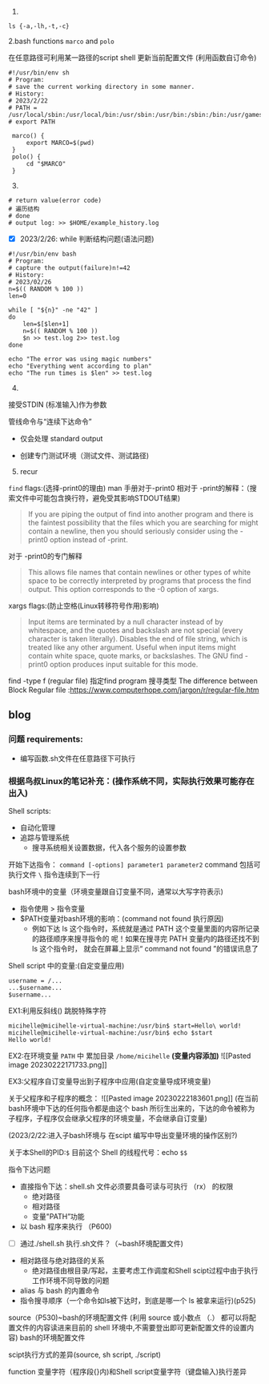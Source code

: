 1.
``` shell
ls {-a,-lh,-t,-c}
```

2.bash functions `marco` and `polo`

在任意路径可利用某一路径的script shell 更新当前配置文件
(利用函数自订命令)

``` SHELL
#!/usr/bin/env sh
# Program:
# save the current working directory in some manner.
# History:
# 2023/2/22
# PATH = /usr/local/sbin:/usr/local/bin:/usr/sbin:/usr/bin:/sbin:/bin:/usr/games:/usr/local/games:/snap/bin:/snap/bin:
# export PATH

 marco() {
     export MARCO=$(pwd)
 }
 polo() {
     cd "$MARCO"
 }
```

3.

``` Shell
# return value(error code)
# 遍历结构
# done
# output log: >> $HOME/example_history.log

```
- [x] 2023/2/26: while 判断结构问题(语法问题)

``` Shell
#!/usr/bin/env bash
# Program:
# capture the output(failure)n!=42
# History:
# 2023/02/26
n=$(( RANDOM % 100 ))
len=0

while [ "${n}" -ne "42" ]
do
    len=$[$len+1]
    n=$(( RANDOM % 100 ))
    $n >> test.log 2>> test.log
done

echo "The error was using magic numbers"
echo "Everything went according to plan"
echo "The run times is $len" >> test.log

```

4.
接受STDIN (标准输入)作为参数

管线命令与“连续下达命令”
- 仅会处理 standard output


- 创建专门测试环境（测试文件、测试路径)


5. recur

`find` flags:(选择-print0的理由)
man 手册对于-print0 相对于 -print的解释：（搜索文件中可能包含换行符，避免受其影响STDOUT结果)
>If you are piping the output of find into another program  and  there  is  the faintest possibility that the files which you are searching for might contain a  newline,  then  you should  seriously  consider  using the -print0 option instead of -print. 

对于 -print0的专门解释
> This allows file names that contain newlines or other types of white space to be correctly interpreted by programs that process the find output.  This option corresponds  to the -0 option of xargs.

xargs flags:(防止空格(Linux转移符号作用)影响)
> Input items are terminated by a null character instead of by whitespace, and the quotes and backslash are not special (every character is taken literally).  Disables the  end  of  file string,  which is treated like any other argument.  Useful when input items might contain white space, quote marks, or backslashes.  The GNU find -print0 option produces input suitable for this mode.

find -type f (regular file) 指定find program 搜寻类型
The difference between Block 
Regular file :https://www.computerhope.com/jargon/r/regular-file.htm

## blog
### 问题 requirements:
- 编写函数.sh文件在任意路径下可执行

### 根据鸟叔Linux的笔记补充：(操作系统不同，实际执行效果可能存在出入)
Shell scripts:
- 自动化管理
- 追踪与管理系统
	- 搜寻系统相关设置数据，代入各个服务的设置参数

开始下达指令：
`command [-options] parameter1 parameter2`
command 包括可执行文件
`\` 指令连续到下一行

bash环境中的变量（环境变量跟自订变量不同，通常以大写字符表示)
- 指令使用 > 指令变量
- $PATH变量对bash环境的影响：(command not found 执行原因)
	- 例如下达 ls 这个指令时，系统就是通过 PATH 这个变量里面的内容所记录的路径顺序来搜寻指令的 呢！如果在搜寻完 PATH 变量内的路径还找不到 ls 这个指令时， 就会在屏幕上显示“ command not found ”的错误讯息了

Shell script 中的变量:(自定变量应用)
```
username = /...
...$username...
$username...
```

EX1:利用反斜线(\) 跳脱特殊字符
``` Shell
micihelle@micihelle-virtual-machine:/usr/bin$ start=Hello\ world!
micihelle@micihelle-virtual-machine:/usr/bin$ echo $start
Hello world!
```

EX2:在环境变量 `PATH` 中 累加目录 `/home/micihelle` **(变量内容添加)**
![[Pasted image 20230222171733.png]]

EX3:父程序自订变量导出到子程序中应用(自定变量导成环境变量)

关于父程序和子程序的概念：
![[Pasted image 20230222183601.png]]
(在当前bash环境中下达的任何指令都是由这个 bash 所衍生出来的，下达的命令被称为子程序，子程序仅会继承父程序的环境变量，不会继承自订变量)

(2023/2/22:进入子bash环境与 在scipt 编写中导出变量环境的操作区别?)


关于本Shell的PID:`$`
目前这个 Shell 的线程代号：echo `$$`



指令下达问题
- 直接指令下达：shell.sh 文件必须要具备可读与可执行 （rx） 的权限
	- 绝对路径
	- 相对路径
	- 变量"PATH”功能
- 以 bash 程序来执行
（P600)

- [ ] 通过./shell.sh 执行.sh文件？（~bash环境配置文件)
- 相对路径与绝对路径的关系
	- 绝对路径由根目录/写起，主要考虑工作调度和Shell scipt过程中由于执行工作环境不同导致的问题
- alias 与 bash 的内置命令
- 指令搜寻顺序（一个命令如ls被下达时，到底是哪一个 ls 被拿来运行)(p525)


source（P530)~bash的环境配置文件
(利用 source 或小数点 （.） 都可以将配置文件的内容读进来目前的 shell 环境中,不需要登出即可更新配置文件的设置内容)
bash的环境配置文件

scipt执行方式的差异(source, sh script, ./script)


function 变量字符（程序段{}内)和Shell script变量字符（键盘输入)执行差异